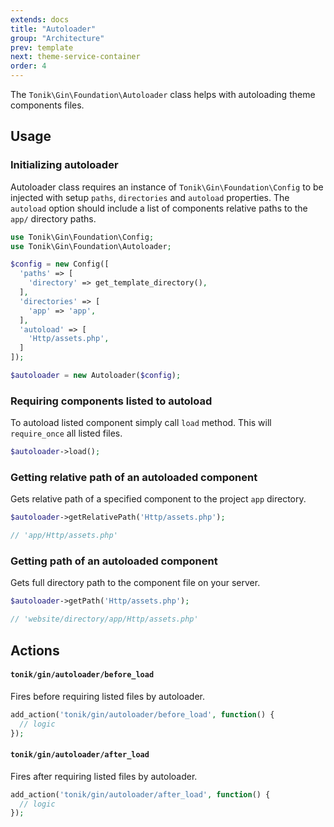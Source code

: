 ```yaml
---
extends: docs
title: "Autoloader"
group: "Architecture"
prev: template
next: theme-service-container
order: 4
---
```


The `Tonik\Gin\Foundation\Autoloader` class helps with autoloading theme components files.

## Usage

### Initializing autoloader

Autoloader class requires an instance of `Tonik\Gin\Foundation\Config` to be injected with setup `paths`, `directories` and `autoload` properties. The `autoload` option should include a list of components relative paths to the `app/` directory paths.

```php
use Tonik\Gin\Foundation\Config;
use Tonik\Gin\Foundation\Autoloader;

$config = new Config([
  'paths' => [
    'directory' => get_template_directory(),
  ],
  'directories' => [
    'app' => 'app',
  ],
  'autoload' => [
    'Http/assets.php',
  ]
]);

$autoloader = new Autoloader($config);
```

### Requiring components listed to autoload

To autoload listed component simply call `load` method. This will `require_once` all listed files.

```php
$autoloader->load();
```

### Getting relative path of an autoloaded component

Gets relative path of a specified component to the project `app` directory.

```php
$autoloader->getRelativePath('Http/assets.php');

// 'app/Http/assets.php'
```

### Getting path of an autoloaded component

Gets full directory path to the component file on your server.

```php
$autoloader->getPath('Http/assets.php');

// 'website/directory/app/Http/assets.php'
```

## Actions

#### `tonik/gin/autoloader/before_load`

Fires before requiring listed files by autoloader.

```php
add_action('tonik/gin/autoloader/before_load', function() {
  // logic
});
```

#### `tonik/gin/autoloader/after_load`

Fires after requiring listed files by autoloader.

```php
add_action('tonik/gin/autoloader/after_load', function() {
  // logic
});
```
